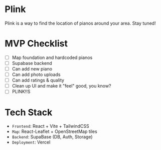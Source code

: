 # Plink

Plink is a way to find the location of pianos around your area. Stay tuned!

# MVP Checklist

- [ ] Map foundation and hardcoded pianos
- [ ] Supabase backend
- [ ] Can add new piano
- [ ] Can add photo uploads
- [ ] Can add ratings & quality
- [ ] Clean up UI and make it "feel" good, you know?
- [ ] PLINK!!S

# Tech Stack

- `Frontend`: React + Vite + TailwindCSS
- `Map`: React-Leaflet + OpenStreetMap tiles
- `Backend`: SupaBase (DB, Auth, Storage)
- `Deployment`: Vercel

